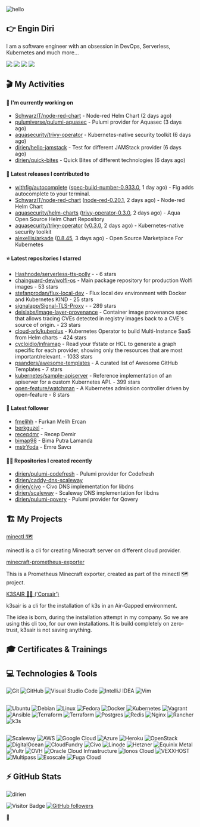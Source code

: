 ![hello](https://media.giphy.com/media/3ornk57KwDXf81rjWM/giphy.gif)

## 👉 Engin Diri

I am a software engineer with an obsession in DevOps, Serverless, Kubernetes and much more...

[![](https://img.shields.io/badge/-@__ediri-%231DA1F2?style=for-the-badge&logo=twitter&logoColor=ffffff)](https://twitter.com/_ediri)
[![](https://img.shields.io/badge/-@dirien-%23181717?style=for-the-badge&logo=github)](https://github.com/dirien)
[![](https://img.shields.io/badge/-@__ediri-E4405F?style=for-the-badge&logo=instagram&logoColor=white)](https://www.instagram.com/_ediri/)
[![](https://img.shields.io/badge/dirien-003366?style=for-the-badge&logo=linuxfoundation&logoColor=white)](https://openprofile.dev/profile/dirien)

## 🎬 My Activities

#### 👷 I'm currently working on

- [SchwarzIT/node-red-chart](https://github.com/SchwarzIT/node-red-chart) - Node-red Helm Chart (2 days ago)
- [pulumiverse/pulumi-aquasec](https://github.com/pulumiverse/pulumi-aquasec) - Pulumi provider for Aquasec (3 days ago)
- [aquasecurity/trivy-operator](https://github.com/aquasecurity/trivy-operator) - Kubernetes-native security toolkit (6 days ago)
- [dirien/hello-jamstack](https://github.com/dirien/hello-jamstack) - Test for different JAMStack provider (6 days ago)
- [dirien/quick-bites](https://github.com/dirien/quick-bites) - Quick Bites of different technologies (6 days ago)

#### 🚀 Latest releases I contributed to

- [withfig/autocomplete](https://github.com/withfig/autocomplete) ([spec-build-number-0.933.0](https://github.com/withfig/autocomplete/releases/tag/spec-build-number-0.933.0), 1 day ago) - Fig adds autocomplete to your terminal.
- [SchwarzIT/node-red-chart](https://github.com/SchwarzIT/node-red-chart) ([node-red-0.20.1](https://github.com/SchwarzIT/node-red-chart/releases/tag/node-red-0.20.1), 2 days ago) - Node-red Helm Chart
- [aquasecurity/helm-charts](https://github.com/aquasecurity/helm-charts) ([trivy-operator-0.3.0](https://github.com/aquasecurity/helm-charts/releases/tag/trivy-operator-0.3.0), 2 days ago) - Aqua Open Source Helm Chart Repository
- [aquasecurity/trivy-operator](https://github.com/aquasecurity/trivy-operator) ([v0.3.0](https://github.com/aquasecurity/trivy-operator/releases/tag/v0.3.0), 2 days ago) - Kubernetes-native security toolkit
- [alexellis/arkade](https://github.com/alexellis/arkade) ([0.8.45](https://github.com/alexellis/arkade/releases/tag/0.8.45), 3 days ago) - Open Source Marketplace For Kubernetes

#### ⭐ Latest repositories I starred

- [Hashnode/serverless-tts-polly](https://github.com/Hashnode/serverless-tts-polly) -  - 6 stars
- [chainguard-dev/wolfi-os](https://github.com/chainguard-dev/wolfi-os) - Main package repository for production Wolfi images - 53 stars
- [stefanprodan/flux-local-dev](https://github.com/stefanprodan/flux-local-dev) - Flux local dev environment with Docker and Kubernetes KIND - 25 stars
- [signalapp/Signal-TLS-Proxy](https://github.com/signalapp/Signal-TLS-Proxy) -  - 289 stars
- [deislabs/image-layer-provenance](https://github.com/deislabs/image-layer-provenance) - Container image provenance spec that allows tracing CVEs detected in registry images back to a CVE&#39;s source of origin. - 23 stars
- [cloud-ark/kubeplus](https://github.com/cloud-ark/kubeplus) - Kubernetes Operator to build Multi-Instance SaaS from Helm charts - 424 stars
- [cycloidio/inframap](https://github.com/cycloidio/inframap) - Read your tfstate or HCL to generate a graph specific for each provider, showing only the resources that are most important/relevant. - 1033 stars
- [psanders/awesome-templates](https://github.com/psanders/awesome-templates) - A curated list of Awesome GitHub Templates - 7 stars
- [kubernetes/sample-apiserver](https://github.com/kubernetes/sample-apiserver) - Reference implementation of an apiserver for a custom Kubernetes API. - 399 stars
- [open-feature/watchman](https://github.com/open-feature/watchman) - A Kubernetes admission controller driven by open-feature - 8 stars

#### 👥 Latest follower

- [fmelihh](https://github.com/fmelihh) - Furkan Melih Ercan
- [berkguzel](https://github.com/berkguzel) - 
- [recepdmr](https://github.com/recepdmr) - Recep Demir
- [bimap98](https://github.com/bimap98) - Bima Putra Lamanda
- [mstrYoda](https://github.com/mstrYoda) - Emre Savcı

#### 👨‍💻 Repositories I created recently

- [dirien/pulumi-codefresh](https://github.com/dirien/pulumi-codefresh) - Pulumi provider for Codefresh
- [dirien/caddy-dns-scaleway](https://github.com/dirien/caddy-dns-scaleway)
- [dirien/civo](https://github.com/dirien/civo) - Civo DNS implementation for libdns
- [dirien/scaleway](https://github.com/dirien/scaleway) - Scaleway DNS implementation for libdns
- [dirien/pulumi-qovery](https://github.com/dirien/pulumi-qovery) - Pulumi provider for Qovery


## 🏗️ My Projects
[minectl 🗺](https://github.com/dirien/minectl)

minectl is a cli for creating Minecraft server on different cloud provider.

[minecraft-prometheus-exporter](https://github.com/dirien/minecraft-prometheus-exporter)

This is a Prometheus Minecraft exporter, created as part of the minectl 🗺 project.

[K3SAIR 🏴‍☠️️ ('Corsair')](https://github.com/dirien/k3sair-cli)

k3sair is a cli for the installation of k3s in an Air-Gapped environment.

The idea is born, during the installation attempt in my company. So we are using this cli too, for our own
installations. It is build completely on zero-trust, k3sair is not saving anything.

## 🎓 Certificates & Trainings

<!--START_SECTION:badges-->
<!--END_SECTION:badges-->

## 💻 Technologies & Tools

![Git](https://img.shields.io/badge/git-%23F05033.svg?style=for-the-badge&logo=git&logoColor=white)
![GitHub](https://img.shields.io/badge/github-%23121011.svg?style=for-the-badge&logo=github&logoColor=white)
![Visual Studio Code](https://img.shields.io/badge/VisualStudioCode-0078d7.svg?style=for-the-badge&logo=visual-studio-code&logoColor=white)
![IntelliJ IDEA](https://img.shields.io/badge/IntelliJIDEA-000000.svg?style=for-the-badge&logo=intellij-idea&logoColor=white)
![Vim](https://img.shields.io/badge/VIM-%2311AB00.svg?style=for-the-badge&logo=vim&logoColor=white)

##

![Ubuntu](https://img.shields.io/badge/Ubuntu-E95420?style=for-the-badge&logo=ubuntu&logoColor=white)
![Debian](https://img.shields.io/badge/Debian-D70A53?style=for-the-badge&logo=debian&logoColor=white)
![Linux](https://img.shields.io/badge/Linux-FCC624?style=for-the-badge&logo=linux&logoColor=black)
![Fedora](https://img.shields.io/badge/Fedora-294172?style=for-the-badge&logo=fedora&logoColor=white)
![Docker](https://img.shields.io/badge/docker-0db7ed.svg?style=for-the-badge&logo=docker&logoColor=white)
![Kubernetes](https://img.shields.io/badge/kubernetes-326ce5.svg?style=for-the-badge&logo=kubernetes&logoColor=white)
![Vagrant](https://img.shields.io/badge/vagrant-1563FF.svg?style=for-the-badge&logo=vagrant&logoColor=white)
![Ansible](https://img.shields.io/badge/ansible-1A1918.svg?style=for-the-badge&logo=ansible&logoColor=white)
![Terraform](https://img.shields.io/badge/terraform-5835CC.svg?style=for-the-badge&logo=terraform&logoColor=white)
![Terraform](https://img.shields.io/badge/pulumi-8A3391.svg?style=for-the-badge&logo=pulumi&logoColor=white)
![Postgres](https://img.shields.io/badge/postgres-316192.svg?style=for-the-badge&logo=postgresql&logoColor=white)
![Redis](https://img.shields.io/badge/redis-DD0031.svg?style=for-the-badge&logo=redis&logoColor=white)
![Nginx](https://img.shields.io/badge/nginx-009639.svg?style=for-the-badge&logo=nginx&logoColor=white)
![Rancher](https://img.shields.io/badge/rancher-0075A8.svg?style=for-the-badge&logo=rancher&logoColor=white)
![k3s](https://img.shields.io/badge/k3s-FFC61C.svg?style=for-the-badge&logo=&logoColor=white)

##

![Scaleway](https://img.shields.io/badge/SCALEWAY-4f0599.svg?style=for-the-badge&logo=scaleway&logoColor=white)
![AWS](https://img.shields.io/badge/AWS-FF9900.svg?style=for-the-badge&logo=amazon-aws&logoColor=white)
![Google Cloud](https://img.shields.io/badge/GoogleCloud-4285F4.svg?style=for-the-badge&logo=google-cloud&logoColor=white)
![Azure](https://img.shields.io/badge/azure-0078D4.svg?style=for-the-badge&logo=microsoft-azure&logoColor=white)
![Heroku](https://img.shields.io/badge/heroku-430098.svg?style=for-the-badge&logo=heroku&logoColor=white)
![OpenStack](https://img.shields.io/badge/Openstack-f01742.svg?style=for-the-badge&logo=openstack&logoColor=white)
![DigitalOcean](https://img.shields.io/badge/DigitalOcean-0080FF.svg?style=for-the-badge&logo=DigitalOcean&logoColor=white)
![CloudFundry](https://img.shields.io/badge/CloudFoundry-0C9ED5.svg?style=for-the-badge&logo=cloudfoundry&logoColor=white)
![Civo](https://img.shields.io/badge/civo-239DFF.svg?style=for-the-badge&logo=civo&logoColor=white)
![Linode](https://img.shields.io/badge/linode-00A95C?style=for-the-badge&logo=linode&logoColor=white)
![Hetzner](https://img.shields.io/badge/hetzner-d50c2d?style=for-the-badge&logo=hetzner&logoColor=white)
![Equinix Metal](https://img.shields.io/badge/equinix--metal-d10810?style=for-the-badge&logo=equinixmetal&logoColor=white)
![Vultr](https://img.shields.io/badge/vultr-007BFC?style=for-the-badge&logo=vultr&logoColor=white)
![OVH](https://img.shields.io/badge/ovh-123F6D?style=for-the-badge&logo=ovh&logoColor=white)
![Oracle Cloud Infrastructure](https://img.shields.io/badge/Oracle_Cloud_Infrastructure-F80000?style=for-the-badge&logo=oracle&logoColor=white)
![Ionos Cloud](https://img.shields.io/badge/ionos--cloud-003D8F?style=for-the-badge&logo=ionos&logoColor=white)
![VEXXHOST](https://img.shields.io/badge/VEXXHOST-2A1659?style=for-the-badge&logo=vexxhost&logoColor=white)
![Multipass](https://img.shields.io/badge/Multipass-E95420?style=for-the-badge&logo=ubuntu&logoColor=white)
![Exoscale](https://img.shields.io/badge/Exoscale-DA291C?style=for-the-badge&logo=exoscale&logoColor=white)
![Fuga Cloud](https://img.shields.io/badge/fuga_cloud-242F4B?style=for-the-badge&logo=fugacloud&logoColor=white)

## ⚡ GitHub Stats

![dirien](https://github-readme-stats.vercel.app/api?username=dirien&show_icons=true&count_private=true&theme=dracula)

![Visitor Badge](https://visitor-badge.laobi.icu/badge?page_id=dirien)
[![GitHub followers](https://img.shields.io/github/followers/dirien.svg?style=social&label=Follow&maxAge=2592000)](https://github.com/dirien?tab=followers)

🧿

